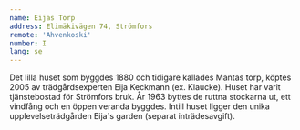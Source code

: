```yaml
---
name: Eijas Torp
address: Elimäkivägen 74, Strömfors
remote: 'Ahvenkoski'
number: I
lang: se
---
```

Det lilla huset som byggdes 1880 och tidigare kallades Mantas torp, köptes 2005 av trädgårdsexperten Eija Keckmann (ex. Klaucke). Huset har varit tjänstebostad för Strömfors bruk. År 1963 byttes de ruttna stockarna ut, ett vindfång och en öppen veranda byggdes. Intill huset ligger den unika upplevelseträdgården Eija´s garden (separat inträdesavgift).
